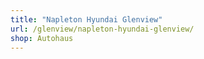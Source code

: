```yaml
---
title: "Napleton Hyundai Glenview"
url: /glenview/napleton-hyundai-glenview/
shop: Autohaus
---
```

